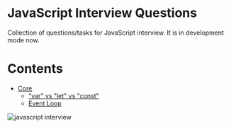 # JavaScript Interview Questions
Collection of questions/tasks for JavaScript interview. It is in development mode now.

# Contents
- [Core](/core/README.md)
  - ["var" vs "let" vs "const"](/core/var-let-const.md)
  - [Event Loop](/core/event-loop.md)

![javascript interview](https://user-images.githubusercontent.com/26161358/160584169-712fc8dc-eba9-43fe-90ca-2921de6a6e2a.jpeg)
